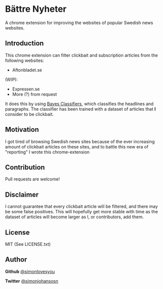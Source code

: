# Bättre Nyheter

A chrome extension for improving the websites of popular Swedish news websites.
 
## Introduction
This chrome extension can filter clickbait and subscription articles from the following websites:

 - Aftonbladet.se

(WIP):

 - Expressen.se
 - More (?) from request

It does this by using [Bayes Classifiers](https://en.wikipedia.org/wiki/Bayes_classifier), which classifies the headlines and paragraphs. The classifier has been trained with a dataset of articles that **I** consider to be clickbait. 

## Motivation
I got tired of browsing Swedish news sites because of the ever increasing amount of clickbait articles on these sites, and to battle this new era of "reporting" I wrote this chrome-extension


## Contribution

Pull requests are welcome!

## Disclaimer
I cannot guarantee that every clickbait article will be filtered, and there may be some false positives. This will hopefully get more stable with time as the dataset of articles will become larger as I, or contributors, add them.

## License
MIT (See LICENSE.txt)

## Author
**Github** [@simonlovesyou](https://github.com/simonlovesyou)

**Twitter** [@simonjohansosn](https://twitter.com/simonjohansosn)







